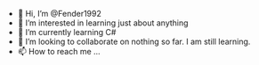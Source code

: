 - 👋 Hi, I’m @Fender1992
- 👀 I’m interested in learning just about anything
- 🌱 I’m currently learning C#
- 💞️ I’m looking to collaborate on nothing so far. I am still learning.
- 📫 How to reach me ...

<!---
Fender1992/Fender1992 is a ✨ special ✨ repository because its `README.md` (this file) appears on your GitHub profile.
You can click the Preview link to take a look at your changes.
--->
